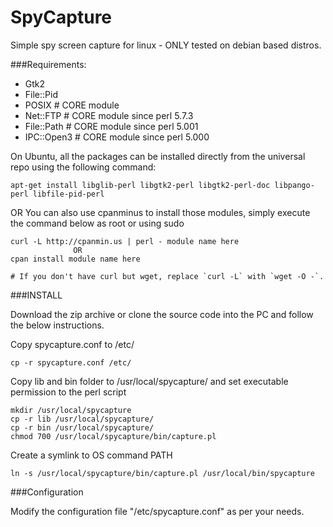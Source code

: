 SpyCapture
==========

Simple spy screen capture for linux - ONLY tested on debian based distros.


###Requirements:

* Gtk2
* File::Pid
* POSIX           # CORE module
* Net::FTP        # CORE module since perl 5.7.3
* File::Path      # CORE module since perl 5.001
* IPC::Open3      # CORE module since perl 5.000

On Ubuntu, all the packages can be installed directly from the universal repo using the following command:

```
apt-get install libglib-perl libgtk2-perl libgtk2-perl-doc libpango-perl libfile-pid-perl 
```
OR You can also use  cpanminus to install those modules, simply execute the command below as root or using sudo

```
curl -L http://cpanmin.us | perl - module name here
              OR
cpan install module name here              

# If you don't have curl but wget, replace `curl -L` with `wget -O -`.
```

###INSTALL

Download the zip archive or clone the source code into the PC and follow the below instructions.

Copy spycapture.conf to /etc/
```
cp -r spycapture.conf /etc/
```
Copy lib and bin folder to /usr/local/spycapture/ and set executable permission to the perl script
```
mkdir /usr/local/spycapture
cp -r lib /usr/local/spycapture/
cp -r bin /usr/local/spycapture/
chmod 700 /usr/local/spycapture/bin/capture.pl
```
Create a symlink to OS command PATH
```
ln -s /usr/local/spycapture/bin/capture.pl /usr/local/bin/spycapture
```

###Configuration

Modify the configuration file "/etc/spycapture.conf" as per your needs. 
